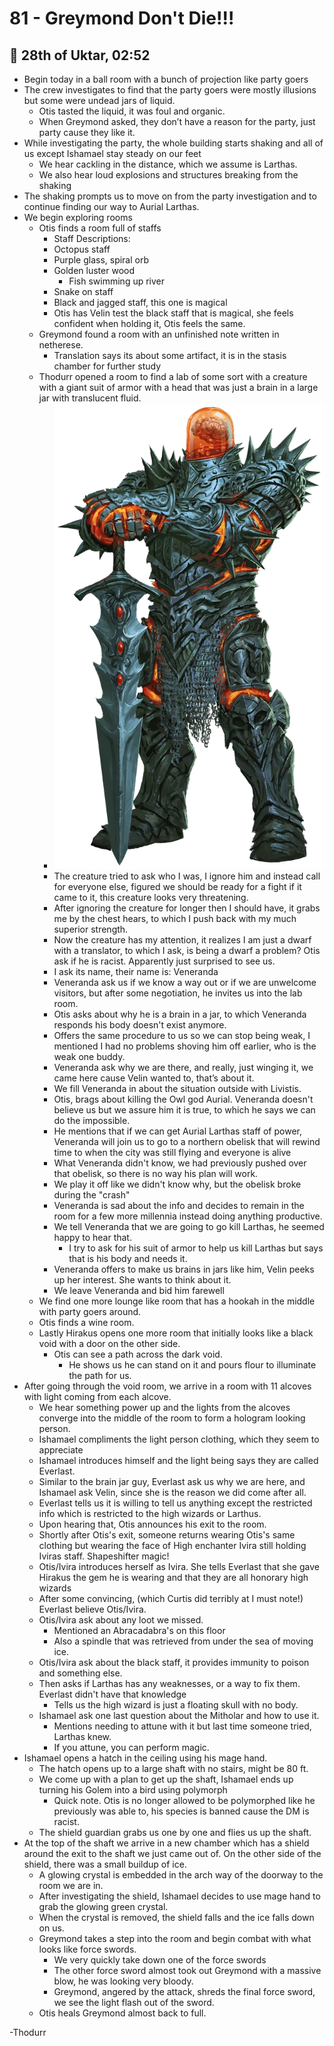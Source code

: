 # 81 - Greymond Don't Die!!!

## 📅 28th of Uktar, 02:52

- Begin today in a ball room with a bunch of projection like party goers
- The crew investigates to find that the party goers were mostly illusions but some were undead jars of liquid.
  - Otis tasted the liquid, it was foul and organic.
  - When Greymond asked, they don’t have a reason for the party, just party cause they like it.
- While investigating the party, the whole building starts shaking and all of us except Ishamael stay steady on our feet
  - We hear cackling in the distance, which we assume is Larthas.
  - We also hear loud explosions and structures breaking from the shaking
- The shaking prompts us to move on from the party investigation and to continue finding our way to Aurial Larthas.
- We begin exploring rooms
  - Otis finds a room full of staffs
    - Staff Descriptions:
    - Octopus staff
    - Purple glass, spiral orb
    - Golden luster wood
      - Fish swimming up river
    - Snake on staff
    - Black and jagged staff, this one is magical
    - Otis has Velin test the black staff that is magical, she feels confident when holding it, Otis feels the same.
  - Greymond found a room with an unfinished note written in netherese.
    - Translation says its about some artifact, it is in the stasis chamber for further study
  - Thodurr opened a room to find a lab of some sort with a creature with a giant suit of armor with a head that was just a brain in a large jar with translucent fluid.
    - ![head in jar](./81.png)
    - The creature tried to ask who I was, I ignore him and instead call for everyone else, figured we should be ready for a fight if it came to it, this creature looks very threatening.
    - After ignoring the creature for longer then I should have, it grabs me by the chest hears, to which I push back with my much superior strength.
    - Now the creature has my attention, it realizes I am just a dwarf with a translator, to which I ask, is being a dwarf a problem? Otis ask if he is racist. Apparently just surprised to see us.
    - I ask its name, their name is: Veneranda
    - Veneranda ask us if we know a way out or if we are unwelcome visitors, but after some negotiation, he invites us into the lab room.
    - Otis asks about why he is a brain in a jar, to which  Veneranda responds his body doesn't exist anymore.
    - Offers the same procedure to us so we can stop being weak, I mentioned I had no problems shoving him off earlier, who is the weak one buddy.
    - Veneranda ask why we are there, and really, just winging it, we came here cause Velin wanted to, that’s about it.
    - We fill Veneranda in about the situation outside with Livistis.
    - Otis, brags about killing the Owl god Aurial.  Veneranda doesn't believe us but we assure him it is true, to which he says we can do the impossible.
    - He mentions that if we can get Aurial Larthas staff of power, Veneranda will join us to go to a northern obelisk that will rewind time to when the city was still flying and everyone is alive
    - What Veneranda didn't know, we had previously pushed over that obelisk, so there is no way his plan will work.
    - We play it off like we didn't know why, but the obelisk broke during the "crash"
    - Veneranda is sad about the info and decides to remain in the room for a few more millennia instead doing anything productive.
    - We tell Veneranda that we are going to go kill Larthas, he seemed happy to hear that.
      - I try to ask for his suit of armor to help us kill Larthas but says that is his body and needs it.
    - Veneranda offers to make us brains in jars like him, Velin peeks up her interest. She wants to think about it.
    - We leave Veneranda and bid him farewell
  - We find one more lounge like room that has a hookah in the middle with party goers around.
  - Otis finds a wine room.
  - Lastly Hirakus opens one more room that initially looks like a black void with a door on the other side.
    - Otis can see a path across the dark void.
      - He shows us he can stand on it and pours flour to illuminate the path for us.
- After going through the void room, we arrive in a room with 11 alcoves with light coming from each alcove.
  - We hear something power up and the lights from the alcoves converge into the middle of the room to form a hologram looking person.
  - Ishamael compliments the light person clothing, which they seem to appreciate
  - Ishamael introduces himself and the light being says they are called Everlast.
  - Similar to the brain jar guy, Everlast ask us why we are here, and Ishamael ask Velin, since she is the reason we did come after all.
  - Everlast tells us it is willing to tell us anything except the restricted info which is restricted to the high wizards or Larthus.
  - Upon hearing that, Otis announces his exit to the room.
  - Shortly after Otis's exit, someone returns wearing Otis's same clothing but wearing the face of High enchanter Ivira still holding Iviras staff. Shapeshifter magic!
  - Otis/Ivira introduces herself as Ivira. She tells Everlast that she gave Hirakus the gem he is wearing and that they are all honorary high wizards
  - After some convincing, (which Curtis did terribly at I must note!) Everlast believe Otis/Ivira.
  - Otis/Ivira ask about any loot we missed.
    - Mentioned an Abracadabra's on this floor
    - Also a spindle that was retrieved from under the sea of moving ice.
  - Otis/Ivira ask about the black staff, it provides immunity to poison and something else.
  - Then asks if Larthas has any weaknesses, or a way to fix them. Everlast didn't have that knowledge
    - Tells us the high wizard is just a floating skull with no body.
  - Ishamael ask one last question about the Mitholar and how to use it.
    - Mentions needing to attune with it but last time someone tried, Larthas knew.
    - If you attune, you can perform magic.
- Ishamael opens a hatch in the ceiling using his mage hand.
  - The hatch opens up to a large shaft with no stairs, might be 80 ft.
  - We come up with a plan to get up the shaft, Ishamael ends up turning his Golem into a bird using polymorph
    - Quick note. Otis is no longer allowed to be polymorphed like he previously was able to, his species is banned cause the DM is racist.
  - The shield guardian grabs us one by one and flies us up the shaft.
- At the top of the shaft we arrive in a new chamber which has a shield around the exit to the shaft we just came out of. On the other side of the shield, there was a small buildup of ice.
  - A glowing crystal is embedded in the arch way of the doorway to the room we are in.
  - After investigating the shield, Ishamael decides to use mage hand to grab the glowing green crystal.
  - When the crystal is removed, the shield falls and the ice falls down on us.
  - Greymond takes a step into the room and begin combat with what looks like force swords.
    - We very quickly take down one of the force swords
    - The other force sword almost took out Greymond with a massive blow, he was looking very bloody.
    - Greymond, angered by the attack, shreds the final force sword, we see the light flash out of the sword.
  - Otis heals Greymond almost back to full.

-Thodurr

